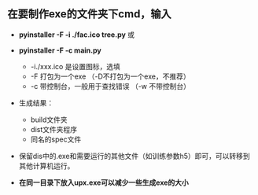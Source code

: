 ## 在要制作exe的文件夹下cmd，输入

* **pyinstaller -F -i ./fac.ico tree.py**
  或
* **pyinstaller -F -c main.py**
  * -i./xxx.ico  是设置图标，选填
  * -F 打包为一个exe （-D不打包为一个exe，不推荐）
  * -c 带控制台，一般用于查找错误 （-w 不带控制台）
  
* 生成结果：
  * build文件夹
  * dist文件夹程序
  * 同名的spec文件
  
* 保留dis中的.exe和需要运行的其他文件（如训练参数h5）即可，可以转移到其他计算机运行。
* **在同一目录下放入upx.exe可以减少一些生成exe的大小**
